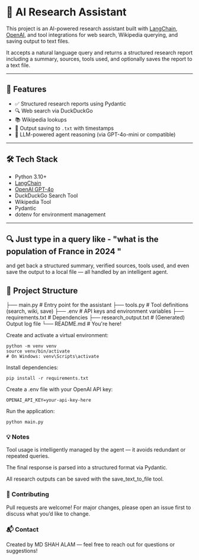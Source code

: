 # 🧠 AI Research Assistant

This project is an AI-powered research assistant built with [LangChain](https://www.langchain.com/), [OpenAI](https://platform.openai.com/), and tool integrations for web search, Wikipedia querying, and saving output to text files.

It accepts a natural language query and returns a structured research report including a summary, sources, tools used, and optionally saves the report to a text file.

---

## 🚀 Features

- ✅ Structured research reports using Pydantic
- 🔍 Web search via DuckDuckGo
- 📚 Wikipedia lookups
- 💾 Output saving to `.txt` with timestamps
- 🧠 LLM-powered agent reasoning (via GPT-4o-mini or compatible)

---

## 🛠️ Tech Stack

- Python 3.10+
- [LangChain](https://docs.langchain.com/)
- [OpenAI GPT-4o](https://platform.openai.com/docs/models/gpt-4o)
- DuckDuckGo Search Tool
- Wikipedia Tool
- Pydantic
- dotenv for environment management

---

## 🔍 Just type in a query like - "what is the population of France in 2024 "

and get back a structured summary, verified sources, tools used, and even save the output to a local file — all handled by an intelligent agent.

## 📂 Project Structure

├── main.py # Entry point for the assistant
├── tools.py # Tool definitions (search, wiki, save)
├── .env # API keys and environment variables
├── requirements.txt # Dependencies
├── research_output.txt # (Generated) Output log file
└── README.md # You're here!

Create and activate a virtual environment:

```
python -m venv venv
source venv/bin/activate
# On Windows: venv\Scripts\activate
```

Install dependencies:

```
pip install -r requirements.txt
```

Create a .env file with your OpenAI API key:

```
OPENAI_API_KEY=your-api-key-here
```

Run the application:

```
python main.py
```

### 💡 Notes

Tool usage is intelligently managed by the agent — it avoids redundant or repeated queries.

The final response is parsed into a structured format via Pydantic.

All research outputs can be saved with the save_text_to_file tool.

### 🤝 Contributing

Pull requests are welcome! For major changes, please open an issue first to discuss what you’d like to change.

### 📬 Contact

Created by MD SHAH ALAM — feel free to reach out for questions or suggestions!
